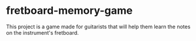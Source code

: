 # fretboard-memory-game
This project is a game made for guitarists that will help them learn the notes on the instrument's fretboard. 

